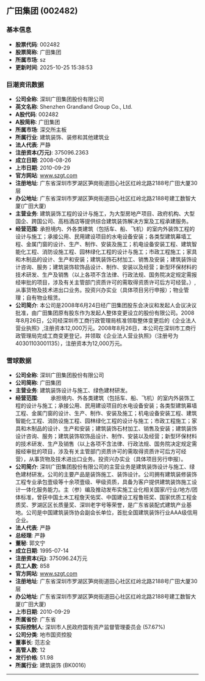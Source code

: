 ## 广田集团 (002482)

### 基本信息

- **股票代码**: 002482
- **股票简称**: 广田集团
- **所属市场**: sz
- **更新时间**: 2025-10-25 15:38:53

### 巨潮资讯数据

- **公司全称**: 深圳广田集团股份有限公司
- **英文名称**: Shenzhen Grandland Group Co., Ltd.
- **A股代码**: 002482
- **A股简称**: 广田集团
- **所属市场**: 深交所主板
- **所属行业**: 建筑装饰、装修和其他建筑业
- **法人代表**: 严静
- **注册资本(万元)**: 375096.2363
- **成立日期**: 2008-08-26
- **上市日期**: 2010-09-29
- **官方网站**: www.szgt.com
- **注册地址**: 广东省深圳市罗湖区笋岗街道田心社区红岭北路2188号广田大厦30层
- **办公地址**: 广东省深圳市罗湖区笋岗街道田心社区红岭北路2188号建工数智大厦(广田大厦)
- **主营业务**: 建筑装饰工程的设计与施工，为大型房地产项目、政府机构、大型国企、跨国公司、高档酒店等提供综合建筑装饰解决方案及工程承建服务。
- **经营范围**: 承担境内、外各类建筑（包括车、船、飞机）的室内外装饰工程的设计与施工；承接公用、民用建设项目的水电设备安装；各类型建筑幕墙工程、金属门窗的设计、生产、制作、安装及施工；机电设备安装工程、建筑智能化工程、消防设施工程、园林绿化工程的设计与施工；市政工程施工；家具和木制品的设计、生产和安装；建筑装饰石材加工、销售及安装；建筑装饰设计咨询、服务；建筑装饰软饰品设计、制作、安装以及经营；新型环保材料的技术研发、生产及销售（以上各项不含法律、行政法规、国务院决定规定需报经审批的项目，涉及有关主管部门资质许可的需取得资质许可后方可经营。）,从事货物及技术进出口业务。投资兴办实业（具体项目另行申报）；物业管理；自有物业租赁。
- **公司简介**: 本公司是2008年6月24日经广田集团股东会决议和发起人会议决议批准，由广田集团原有股东作为发起人整体变更设立的股份有限公司。2008年8月26日，公司经深圳市工商行政管理局核准领取整体变更后的《企业法人营业执照》,注册资本12,000万元。2008年8月26日，本公司在深圳市工商行政管理局完成工商变更登记，并领取《企业法人营业执照》（注册号为40301103001135），注册资本为12,000万元。

### 雪球数据

- **公司全称**: 深圳广田集团股份有限公司
- **公司简称**: 广田集团
- **主营业务**: 建筑装饰设计与施工、绿色建材研发。
- **经营范围**: 　　承担境内、外各类建筑（包括车、船、飞机）的室内外装饰工程的设计与施工；承接公用、民用建设项目的水电设备安装；各类型建筑幕墙工程、金属门窗的设计、生产、制作、安装及施工；机电设备安装工程、建筑智能化工程、消防设施工程、园林绿化工程的设计与施工；市政工程施工；家具和木制品的设计、生产和安装；建筑装饰石材加工、销售及安装；建筑装饰设计咨询、服务；建筑装饰软饰品设计、制作、安装以及经营；新型环保材料的技术研发、生产及销售（以上各项不含法律、行政法规、国务院决定规定需报经审批的项目，涉及有关主管部门资质许可的需取得资质许可后方可经营），从事货物及技术进出口业务。投资兴办实业（具体项目另行申报）。
- **公司简介**: 深圳广田集团股份有限公司的主营业务是建筑装饰设计与施工、绿色建材研发。公司的主要产品是装饰施工、装饰设计。公司拥有建筑装修装饰工程专业承包壹级等十余项壹级、甲级资质，具备为客户提供建筑装饰施工设计一体化服务能力。主（参）编及推动发布实施工业化相关国家/行业/地方/团体标准，曾获中国土木工程詹天佑奖、中国建设工程鲁班奖、国家优质工程金质奖、罗湖区区长质量奖、深圳老字号等荣誉，是广东省装配式建筑产业基地。公司是中国建筑装饰协会副会长单位，首批全国建筑装饰行业AAA级信用企业。
- **法人代表**: 严静
- **总经理**: 严静
- **董秘**: 郭文宁
- **成立日期**: 1995-07-14
- **注册资本(元)**: 375096.24万元
- **员工人数**: 858
- **官方网站**: www.szgt.com
- **注册地址**: 广东省深圳市罗湖区笋岗街道田心社区红岭北路2188号广田大厦30层
- **办公地址**: 广东省深圳市罗湖区笋岗街道田心社区红岭北路2188号建工数智大厦(广田大厦)
- **上市日期**: 2010-09-29
- **所属省份**: 广东省
- **实际控制人**: 深圳市人民政府国有资产监督管理委员会 (57.67%)
- **公司分类**: 地市国资控股
- **董事长**: 范志全
- **高管人数**: 12
- **发行价格**: 51.98
- **所属行业**: 建筑装饰 (BK0016)

---